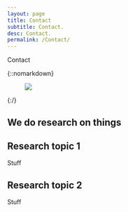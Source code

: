 ```yaml
---
layout: page
title: Contact
subtitle: Contact.
desc: Contact.
permalink: /Contact/
---
```


<div class="pretty-links">

<div class="lead lead-about">Contact
</div>

{::nomarkdown} 
<figure class="site-profile">
    <img src="{{ site.baseurl }}/assets/img/profile.png">
</figure>
{:/}

We do research on things
---

## Research topic 1

Stuff

## Research topic 2

Stuff
</div>

